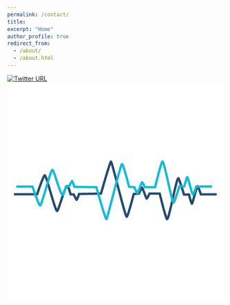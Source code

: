 ```yaml
---
permalink: /contact/
title: 
excerpt: "Home"
author_profile: true
redirect_from: 
  - /about/
  - /about.html
---
```

[![Twitter URL](https://img.shields.io/twitter/url/https/twitter.com/austin__huang.svg?style=social&label=Follow%20%40austin__huang)](https://twitter.com/austin__huang)
![](/zAfk6Yr.gif)


